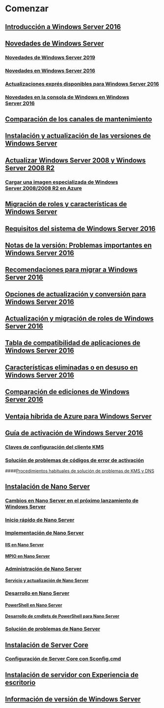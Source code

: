 # Comenzar
## [Introducción a Windows Server 2016](Server-Basics.md)
## [Novedades de Windows Server](whats-new-in-windows-server.md)
### [Novedades de Windows Server 2019](../get-started-19/whats-new-19.md)
### [Novedades en Windows Server 2016](whats-new-in-windows-server-2016.md)
### [Actualizaciones exprés disponibles para Windows Server 2016](express-updates.md)
### [Novedades en la consola de Windows en Windows Server 2016](whats-new-in-console.md)
## [Comparación de los canales de mantenimiento](..\get-started-19\servicing-channels-19.md)
## [Instalación y actualización de las versiones de Windows Server](Installation-and-Upgrade.md)
## [Actualizar Windows Server 2008 y Windows Server 2008 R2](modernize-windows-server-2008.md)
### [Cargar una imagen especializada de Windows Server 2008/2008 R2 en Azure](uploading-specialized-WS08-image-to-azure.md)
## [Migración de roles y características de Windows Server](Migrate-Roles-and-Features.md)
## [Requisitos del sistema de Windows Server 2016](System-Requirements.md)
## [Notas de la versión: Problemas importantes en Windows Server 2016](Windows-Server-2016-GA-Release-Notes.md)
## [Recomendaciones para migrar a Windows Server 2016](Recommendations-moving-to-Server2016.md)
## [Opciones de actualización y conversión para Windows Server 2016](Supported-Upgrade-paths.md)
## [Actualización y migración de roles de Windows Server 2016](Server-Role-Upgradeability-Table.md)
## [Tabla de compatibilidad de aplicaciones de Windows Server 2016](Server-Application-compatibility.md)
## [Características eliminadas o en desuso en Windows Server 2016](Deprecated-Features.md)
## [Comparación de ediciones de Windows Server 2016](2016-Edition-Comparison.md)
## [Ventaja híbrida de Azure para Windows Server](azure-hybrid-benefit.md)
## [Guía de activación de Windows Server 2016](Server-2016-activation.md)
### [Claves de configuración del cliente KMS](KMSclientkeys.md)
### [Solución de problemas de códigos de error de activación](activation-error-codes.md)
####[Procedimientos habituales de solución de problemas de KMS y DNS](common-troubleshooting-procedures-kms-dns.md)
## [Instalación de Nano Server](Getting-started-with-Nano-Server.md)
### [Cambios en Nano Server en el próximo lanzamiento de Windows Server](nano-in-semi-annual-channel.md)
### [Inicio rápido de Nano Server](Nano-Server-Quick-start.md)
### [Implementación de Nano Server](Deploy-Nano-Server.md)
#### [IIS en Nano Server](IIS-on-Nano-Server.md)
#### [MPIO en Nano Server](MPIO-on-Nano-Server.md)
### [Administración de Nano Server](Manage-Nano-Server.md)
#### [Servicio y actualización de Nano Server](Update-Nano-Server.md)
### [Desarrollo en Nano Server](Developing-on-Nano-Server.md)
#### [PowerShell en Nano Server](powershell-on-Nano-Server.md)
#### [Desarrollo de cmdlets de PowerShell para Nano Server](Developing-powershell-Cmdlets-for-Nano-Server.md)
### [Solución de problemas de Nano Server](Troubleshooting-Nano-Server.md)
## [Instalación de Server Core](Getting-started-with-Server-Core.md)
### [Configuración de Server Core con Sconfig.cmd](Sconfig-on-WS2016.md)
## [Instalación de servidor con Experiencia de escritorio](Getting-started-with-Server-with-Desktop-Experience.md)
## [Información de versión de Windows Server](windows-server-release-info.md)
